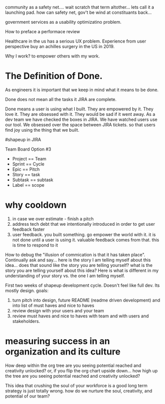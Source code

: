 community as a safety net.... wait scratch that term altother... lets call it a launching pad. how can safety net, gov't be wind at constituants back...

government services as a usability optimizatino problem.

How to preface a performace review

Healthcare in the us has a serious UX problem. Experience from user perspective buy an achilles surgery in the US in 2019.

Why I work? to empower others with my work.

# The Definition of Done.

As engineers it is important that we keep in mind what it means to be done.

Done does not mean all the tasks it JIRA are complete.

Done means a user is using what I built. They are empowered by it. They love it. They are obsessed with it. They would be sad if it went away. As a dev team we have checked the boxes in JIRA. We have watched users use our tool. We obsessed over the space between JIRA tickets. so that users find joy using the thing that we built.

#shapeup in JIRA

Team Board Option #3

- Project == Team
- Sprint == Cycle
- Epic == Pitch
- Story == task
- Subtask == subtask
- Label == scope

# why cooldown

1. in case we over estimate - finish a pitch
2. address tech debt that we intentionally introduced in order to get user feedback faster
3. user feedback. you built something. go empower the world with it. it is not done until a user is using it. valuable feedback comes from that. this is time to respond to it

How to debug the "illusion of commication is that it has taken place". Continually ask and say... here is the story I am telling myself about this idea... does that sound like the story you are telling yourself? what is the story you are telling yourself about this idea? Here is what is different in my understanding of your story vs. the one I am telling myself. 


First two weeks of shapeup development cycle. Doesn't feel like full dev. Its mostly design. goals:
1. turn pitch into design, future README (readme driven development) and into list of must haves and nice to haves
2. review design with your users and your team 
3. review must haves and nice to haves with team and with users and stakeholders.

# measuring success in an organization and its culture

How deep within the org tree are you seeing potential reached and creativity unlocked? or, if you flip the org chart upside down... how high up the tree are you seeing potential reached and creativity unlocked? 

This idea that crushing the soul of your workforce is a good long term strategy is just totally wrong. how do we nurture the soul, creativity, and potential of our team?


